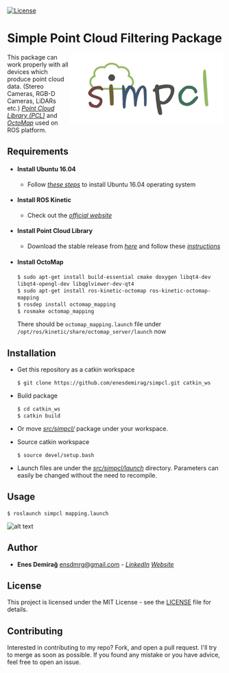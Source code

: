 [![License](http://img.shields.io/:license-mit-blue.svg?style=flat-square)](http://enesdemirag.mit-license.org)

# Simple Point Cloud Filtering Package
<img align="right" src="https://raw.githubusercontent.com/enesdemirag/enesdemirag.github.io/master/images/simpcl.png?token=AGJG3QDLUDNYQO4JC66J7E26DWZRS" height="165" width="360">

This package can work properly with all devices which produce point cloud data. (Stereo Cameras, RGB-D Cameras, LiDARs etc.) *[Point Cloud Library (PCL)](https://github.com/PointCloudLibrary/pcl)* and *[OctoMap](https://github.com/OctoMap/octomap_mapping)* used on ROS platform.

## Requirements

* #### Install Ubuntu 16.04
    * Follow *[these steps](https://tutorials.ubuntu.com/tutorial/tutorial-install-ubuntu-desktop)* to install Ubuntu 16.04 operating system

* #### Install ROS Kinetic
    * Check out the *[official website](http://wiki.ros.org/kinetic/Installation)*

* #### Install Point Cloud Library
    * Download the stable release from *[here](https://github.com/PointCloudLibrary/pcl/releases)* and follow these *[instructions](http://www.pointclouds.org/documentation/tutorials/compiling_pcl_posix.php)*

* #### Install OctoMap
    ```
    $ sudo apt-get install build-essential cmake doxygen libqt4-dev libqt4-opengl-dev libqglviewer-dev-qt4
    $ sudo apt-get install ros-kinetic-octomap ros-kinetic-octomap-mapping
    $ rosdep install octomap_mapping
    $ rosmake octomap_mapping
    ```

    There should be ```octomap_mapping.launch``` file under ```/opt/ros/kinetic/share/octomap_server/launch``` now

## Installation

* Get this repository as a catkin workspace
    ```
    $ git clone https://github.com/enesdemirag/simpcl.git catkin_ws
    ```

* Build package
    ```
    $ cd catkin_ws
    $ catkin build
    ```

* Or move *[src/simpcl/](https://github.com/enesdemirag/simpcl/tree/simpcl/src/simpcl)* package under your workspace.

* Source catkin workspace
    ```
    $ source devel/setup.bash
    ```

* Launch files are under the *[src/simpcl/launch](https://github.com/enesdemirag/simpcl/tree/simpcl/src/simpcl/launch)* directory. Parameters can easily be changed without the need to recompile.

## Usage

```
$ roslaunch simpcl mapping.launch
```

![alt text](https://github.com/enesdemirag/simpcl/raw/internship/images/icp.gif "Mapping with ICP")

## Author

* **Enes Demirağ** <ensdmrg@gmail.com> - *[LinkedIn](https://www.linkedin.com/in/enesdemirag/)* *[Website](https://enesdemirag.github.io)*

## License

This project is licensed under the MIT License - see the [LICENSE](LICENSE) file for details.

## Contributing

Interested in contributing to my repo? Fork, and open a pull request. I'll try to merge as soon as possible. If you found any mistake or you have advice, feel free to open an issue.
